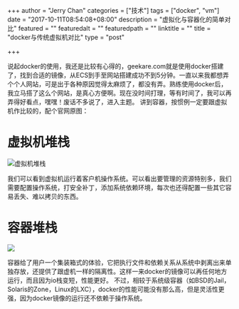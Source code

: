 +++
author = "Jerry Chan"
categories = ["技术"]
tags = ["docker", "vm"]
date = "2017-10-11T08:54:08+08:00"
description = "虚拟化与容器化的简单对比"
featured = ""
featuredalt = ""
featuredpath = ""
linktitle = ""
title = "docker与传统虚拟机对比"
type = "post"

+++

说起docker的使用，我还是比较有心得的，geekare.com就是使用docker搭建了，找到合适的镜像，从ECS到手至网站搭建成功不到5分钟。一直以来我都想弄个个人网站，可是出于各种原因觉得太麻烦了，都没有弄。熟练使用docker后，我立马搭了这么个网站，是真心方便啊。现在没时间打理，等有时间了，我可以再弄得好看点，嘿嘿！废话不多说了，进入主题。 讲到容器，按惯例一定要跟虚拟机作比较的，配个官网原图：

# 虚拟机堆栈

![虚拟机堆栈](/assets/blog/2017-10/VM@2x.png)

我们可以看到虚拟机运行着客户机操作系统。可以看出要管理的资源特别多，我们需要配置操作系统，打安全补丁，添加系统依赖环境，每次也还得配置一些其它容易丢失、难以拷贝的东西。

# 容器堆栈

![](/assets/blog/2017-10/Container@2x.png)

容器给了用户一个集装箱式的体验，它把执行文件和依赖关系从系统中剥离出来单独存放，还提供了跟虚机一样的隔离性。这样一来docker的镜像可以再任何地方运行，而且因为io栈变短，性能更好。 不过，相较于系统级容器（如BSD的Jail，Solaris的Zone，Linux的LXC），docker的性能可能没有那么高，但是灵活性更强，因为docker镜像的运行还不依赖于操作系统。
